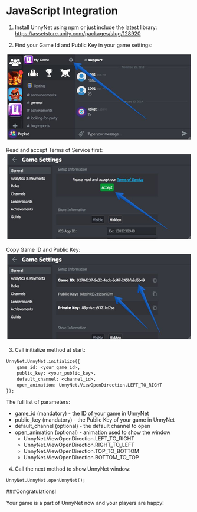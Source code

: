 # JavaScript Integration

1) Install UnnyNet using [npm](https://www.npmjs.com/package/unnynet) or just include the latest library: 
https://assetstore.unity.com/packages/slug/128920

2) Find your Game Id and Public Key in your game settings:

![Screenshot](../img/game_id_1_.jpg)

Read and accept Terms of Service first:
![Screenshot](../img/game_id_2_.jpg)

Copy Game ID and Public Key: 
![Screenshot](../img/game_id_3_.jpg)

3)  Call initialize method at start:

```
UnnyNet.UnnyNet.initialize({
    game_id: <your_game_id>,
    public_key: <your_public_key>,
    default_channel: <channel_id>,
    open_animation: UnnyNet.ViewOpenDirection.LEFT_TO_RIGHT
});
```

The full list of parameters:

*   game_id (mandatory) - the ID of your game in UnnyNet
*   public_key (mandatory) - the Public Key of your game in UnnyNet
*   default_channel (optional) - the default channel to open
*   open_animation (optional) - animation used to show the window
    *   UnnyNet.ViewOpenDirection.LEFT_TO_RIGHT
    *   UnnyNet.ViewOpenDirection.RIGHT_TO_LEFT
    *   UnnyNet.ViewOpenDirection.TOP_TO_BOTTOM
    *   UnnyNet.ViewOpenDirection.BOTTOM_TO_TOP

4)  Call the next method to show UnnyNet window:

```
UnnyNet.UnnyNet.openUnnyNet();
```

###Congratulations!

Your game is a part of UnnyNet now and your players are happy!
